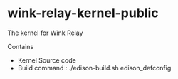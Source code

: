 # wink-relay-kernel-public

The kernel for Wink Relay

Contains
- Kernel Source code
- Build command : ./edison-build.sh edison_defconfig